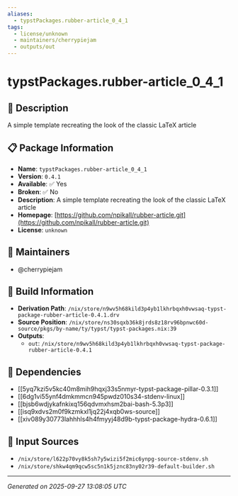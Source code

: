 ```yaml
---
aliases:
  - typstPackages.rubber-article_0_4_1
tags:
  - license/unknown
  - maintainers/cherrypiejam
  - outputs/out
---
```


# typstPackages.rubber-article_0_4_1

## 📝 Description

A simple template recreating the look of the classic LaTeX article

## 📋 Package Information

- **Name**: `typstPackages.rubber-article_0_4_1`
- **Version**: `0.4.1`
- **Available**: ✅ Yes
- **Broken**: ✅ No
- **Description**: A simple template recreating the look of the classic LaTeX article
- **Homepage**: [https://github.com/npikall/rubber-article.git](https://github.com/npikall/rubber-article.git)
- **License**: `unknown`
## 👥 Maintainers

- @cherrypiejam


## 🔧 Build Information

- **Derivation Path**: `/nix/store/n9wv5h68kild3p4yb1lkhrbqxh0vwsaq-typst-package-rubber-article-0.4.1.drv`
- **Source Position**: `/nix/store/ns30sqxb36k8jrds8z18rv96bpnwc60d-source/pkgs/by-name/ty/typst/typst-packages.nix:39`
- **Outputs**:
  - `out`:  `/nix/store/n9wv5h68kild3p4yb1lkhrbqxh0vwsaq-typst-package-rubber-article-0.4.1`

## 🔗 Dependencies

- [[5yq7kzi5v5kc40m8mih9hqxj33s5nmyr-typst-package-pillar-0.3.1]]
- [[6dg1vi55ynf4dmkmmcn945pwdz010s34-stdenv-linux]]
- [[bjsb6wdjykafnkixq156qdvmxhsm2bai-bash-5.3p3]]
- [[isq9xdvs2m0f9kzmkxl1jq22j4xqb0ws-source]]
- [[xiv089y30773lahhhls4h4fmyyj48d9b-typst-package-hydra-0.6.1]]

## 📁 Input Sources

- `/nix/store/l622p70vy8k5sh7y5wizi5f2mic6ynpg-source-stdenv.sh`
- `/nix/store/shkw4qm9qcw5sc5n1k5jznc83ny02r39-default-builder.sh`

---
*Generated on 2025-09-27 13:08:05 UTC*
